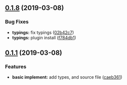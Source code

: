 <a name="0.1.8"></a>
## [0.1.8](https://github.com/dreambo8563/vue-DeviceDetector/compare/v0.1.1...v0.1.8) (2019-03-08)


### Bug Fixes

* **typings:** fix typings ([02b42c7](https://github.com/dreambo8563/vue-DeviceDetector/commit/02b42c7))
* **typings:** plugin install ([f784db1](https://github.com/dreambo8563/vue-DeviceDetector/commit/f784db1))



<a name="0.1.1"></a>
## [0.1.1](https://github.com/dreambo8563/vue-DeviceDetector/compare/caeb361...v0.1.1) (2019-03-08)


### Features

* **basic implement:** add types, and source file ([caeb361](https://github.com/dreambo8563/vue-DeviceDetector/commit/caeb361))




